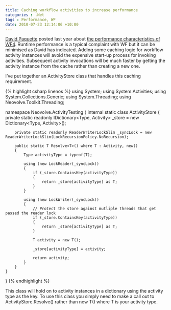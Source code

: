 ```yaml
---
title: Caching workflow activities to increase performance
categories : .Net
tags : Performance, WF
date: 2010-07-23 12:14:06 +10:00
---
```


[David Paquette][0] posted last year about [the performance characteristics of WF4][1]. Runtime performance is a typical complaint with WF but it can be minimised as David has indicated. Adding some caching logic for workflow activity instances will avoid the expensive start-up process for invoking activities. Subsequent activity invocations will be much faster by getting the activity instance from the cache rather than creating a new one.

I’ve put together an ActivityStore class that handles this caching requirement.

{% highlight csharp linenos %}
using System;
using System.Activities;
using System.Collections.Generic;
using System.Threading;
using Neovolve.Toolkit.Threading;
    
namespace Neovolve.ActivityTesting
{
    internal static class ActivityStore
    {
        private static readonly IDictionary<Type, Activity> _store = new Dictionary<Type, Activity>();
    
        private static readonly ReaderWriterLockSlim _syncLock = new ReaderWriterLockSlim(LockRecursionPolicy.NoRecursion);
    
        public static T Resolve<T>() where T : Activity, new()
        {
            Type activityType = typeof(T);
    
            using (new LockReader(_syncLock))
            {
                if (_store.ContainsKey(activityType))
                {
                    return _store[activityType] as T;
                }
            }
    
            using (new LockWriter(_syncLock))
            {
                // Protect the store against mutliple threads that get passed the reader lock
                if (_store.ContainsKey(activityType))
                {
                    return _store[activityType] as T;
                }
    
                T activity = new T();
    
                _store[activityType] = activity;
    
                return activity;
            }
        }
    }
}
{% endhighlight %}

This class will hold on to activity instances in a dictionary using the activity type as the key. To use this class you simply need to make a call out to ActivityStore.Resolve<T>() rather than new T() where T is your activity type.

[0]: http://geekswithblogs.net/DavidPaquette
[1]: http://geekswithblogs.net/DavidPaquette/archive/2009/10/26/wf4-performance.aspx
